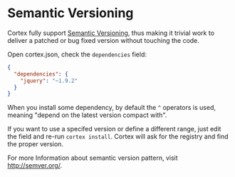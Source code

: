 # Semantic Versioning

Cortex fully support [Semantic Versioning](http://semver.org), thus making it trivial work to deliver a patched or bug fixed version without touching the code.

Open cortex.json, check the `dependencies` field:

```json
{
  "dependencies": {
    "jquery": "~1.9.2"
  }
}
```

When you install some dependency, by default the `^` operators is used, meaning "depend on the latest version compact with".

If you want to use a specifed version or define a different range, just edit the field and re-run `cortex install`. Cortex will ask for the registry and find the proper version.

For more Information about semantic version pattern, visit http://semver.org/.

